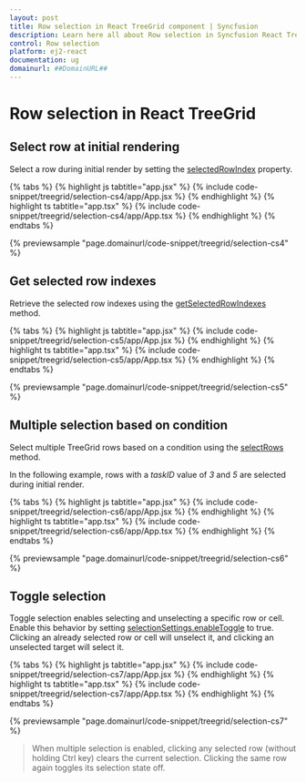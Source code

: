 ```yaml
---
layout: post
title: Row selection in React TreeGrid component | Syncfusion
description: Learn here all about Row selection in Syncfusion React TreeGrid component of Syncfusion Essential JS 2 and more.
control: Row selection 
platform: ej2-react
documentation: ug
domainurl: ##DomainURL##
---
```


# Row selection in React TreeGrid

## Select row at initial rendering

Select a row during initial render by setting the [selectedRowIndex](https://ej2.syncfusion.com/react/documentation/api/treegrid/#selectedrowindex) property.

{% tabs %}
{% highlight js tabtitle="app.jsx" %}
{% include code-snippet/treegrid/selection-cs4/app/App.jsx %}
{% endhighlight %}
{% highlight ts tabtitle="app.tsx" %}
{% include code-snippet/treegrid/selection-cs4/app/App.tsx %}
{% endhighlight %}
{% endtabs %}

{% previewsample "page.domainurl/code-snippet/treegrid/selection-cs4" %}

## Get selected row indexes

Retrieve the selected row indexes using the [getSelectedRowIndexes](https://ej2.syncfusion.com/react/documentation/api/treegrid/#getselectedrowindexes) method.

{% tabs %}
{% highlight js tabtitle="app.jsx" %}
{% include code-snippet/treegrid/selection-cs5/app/App.jsx %}
{% endhighlight %}
{% highlight ts tabtitle="app.tsx" %}
{% include code-snippet/treegrid/selection-cs5/app/App.tsx %}
{% endhighlight %}
{% endtabs %}

{% previewsample "page.domainurl/code-snippet/treegrid/selection-cs5" %}

## Multiple selection based on condition

Select multiple TreeGrid rows based on a condition using the [selectRows](https://ej2.syncfusion.com/react/documentation/api/treegrid/#selectrows) method.

In the following example, rows with a *taskID* value of *3* and *5* are selected during initial render.

{% tabs %}
{% highlight js tabtitle="app.jsx" %}
{% include code-snippet/treegrid/selection-cs6/app/App.jsx %}
{% endhighlight %}
{% highlight ts tabtitle="app.tsx" %}
{% include code-snippet/treegrid/selection-cs6/app/App.tsx %}
{% endhighlight %}
{% endtabs %}

{% previewsample "page.domainurl/code-snippet/treegrid/selection-cs6" %}

## Toggle selection

Toggle selection enables selecting and unselecting a specific row or cell. Enable this behavior by setting [selectionSettings.enableToggle](https://ej2.syncfusion.com/react/documentation/api/treegrid/selectionSettings/#enabletoggle) to true. Clicking an already selected row or cell will unselect it, and clicking an unselected target will select it.

{% tabs %}
{% highlight js tabtitle="app.jsx" %}
{% include code-snippet/treegrid/selection-cs7/app/App.jsx %}
{% endhighlight %}
{% highlight ts tabtitle="app.tsx" %}
{% include code-snippet/treegrid/selection-cs7/app/App.tsx %}
{% endhighlight %}
{% endtabs %}

{% previewsample "page.domainurl/code-snippet/treegrid/selection-cs7" %}

> When multiple selection is enabled, clicking any selected row (without holding Ctrl key) clears the current selection. Clicking the same row again toggles its selection state off.